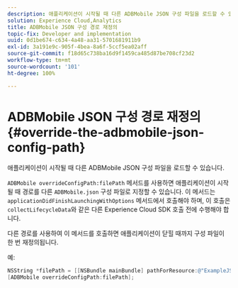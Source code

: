 ```yaml
---
description: 애플리케이션이 시작될 때 다른 ADBMobile JSON 구성 파일을 로드할 수 있습니다.
solution: Experience Cloud,Analytics
title: ADBMobile JSON 구성 경로 재정의
topic-fix: Developer and implementation
uuid: 0d1be674-c634-4a48-aa31-5701681911b9
exl-id: 3a191e9c-905f-4bea-8a6f-5ccf5ea02aff
source-git-commit: f18d65c738ba16d9f1459ca485d87be708cf23d2
workflow-type: tm+mt
source-wordcount: '101'
ht-degree: 100%

---
```


# ADBMobile JSON 구성 경로 재정의 {#override-the-adbmobile-json-config-path}

애플리케이션이 시작될 때 다른 ADBMobile JSON 구성 파일을 로드할 수 있습니다.

`ADBMobile overrideConfigPath:filePath` 메서드를 사용하면 애플리케이션이 시작될 때 경로를 다른 `ADBMobile.json` 구성 파일로 지정할 수 있습니다. 이 메서드는 `applicationDidFinishLaunchingWithOptions` 메서드에서 호출해야 하며, 이 호출은 `collectLifecycleData`와 같은 다른 Experience Cloud SDK 호출 전에 수행해야 합니다.

다른 경로를 사용하여 이 메서드를 호출하면 애플리케이션이 닫힐 때까지 구성 파일이 한 번 재정의됩니다.

예:

```objective-c
NSString *filePath = [[NSBundle mainBundle] pathForResource:@"ExampleJSONFile" ofType:@"json"]; 
[ADBMobile overrideConfigPath:filePath];
```
